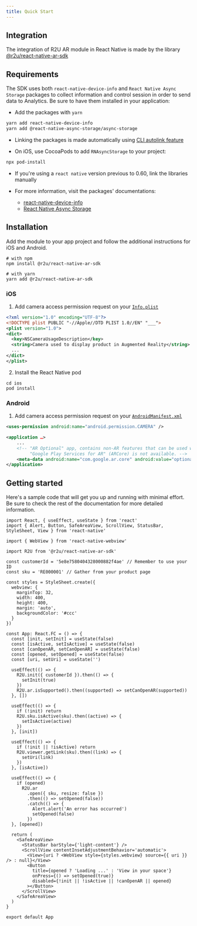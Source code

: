 ```yaml
---
title: Quick Start
---
```


## Integration

The integration of R2U AR module in React Native is made by the library [@r2u/react-native-ar-sdk](https://www.npmjs.com/package/@r2u/react-native-ar-sdk)

## Requirements

The SDK uses both `react-native-device-info` and `React Native Async Storage` packages to collect information and control session in order to send data to Analytics. Be sure to have them installed in your application:

- Add the packages with `yarn`

```bash
yarn add react-native-device-info
yarn add @react-native-async-storage/async-storage
```

- Linking the packages is made automatically using [CLI autolink feature](https://github.com/react-native-community/cli/blob/master/docs/autolinking.md)

- On iOS, use CocoaPods to add `RNAsyncStorage` to your project:

```bash
npx pod-install
```

- If you're using a `react native` version previous to 0.60, link the libraries manually

- For more information, visit the packages' documentations:
  - [react-native-device-info](https://github.com/react-native-device-info/react-native-device-info)
  - [React Native Async Storage](https://github.com/react-native-async-storage/async-storage)

## Installation

Add the module to your app project and follow the additional instructions for iOS and Android.

```
# with npm
npm install @r2u/react-native-ar-sdk

# with yarn
yarn add @r2u/react-native-ar-sdk
```

### iOS

1. Add camera access permission request on your [`Info.plist`](https://developer.apple.com/documentation/arkit/verifying_device_support_and_user_permission#2970474)

```xml
<?xml version="1.0" encoding="UTF-8"?>
<!DOCTYPE plist PUBLIC "-//Apple//DTD PLIST 1.0//EN" "___">
<plist version="1.0">
<dict>
  <key>NSCameraUsageDescription</key>
  <string>Camera used to display product in Augmented Reality</string>
  ...
</dict>
</plist>
```

2. Install the React Native pod

```
cd ios
pod install
```

### Android

1. Add camera access permission request on your [`AndroidManifest.xml`](https://developers.google.com/ar/develop/java/enable-arcore#ar_optional_apps)

```xml
<uses-permission android:name="android.permission.CAMERA" />

<application …>
    ...
    <!-- "AR Optional" app, contains non-AR features that can be used when
         "Google Play Services for AR" (ARCore) is not available. -->
    <meta-data android:name="com.google.ar.core" android:value="optional" />
</application>
```

## Getting started

Here's a sample code that will get you up and running with minimal effort. Be sure to check the rest of the documentation for more detailed information.

```tsx
import React, { useEffect, useState } from 'react'
import { Alert, Button, SafeAreaView, ScrollView, StatusBar, StyleSheet, View } from 'react-native'

import { WebView } from 'react-native-webview'

import R2U from '@r2u/react-native-ar-sdk'

const customerId = '5e8e7580404328000882f4ae' // Remember to use your ID
const sku = 'RE000001' // Gather from your product page

const styles = StyleSheet.create({
  webview: {
    marginTop: 32,
    width: 400,
    height: 400,
    margin: 'auto',
    backgroundColor: '#ccc'
  }
})

const App: React.FC = () => {
  const [init, setInit] = useState(false)
  const [isActive, setIsActive] = useState(false)
  const [canOpenAR, setCanOpenAR] = useState(false)
  const [opened, setOpened] = useState(false)
  const [uri, setUri] = useState('')

  useEffect(() => {
    R2U.init({ customerId }).then(() => {
      setInit(true)
    })
    R2U.ar.isSupported().then((supported) => setCanOpenAR(supported))
  }, [])

  useEffect(() => {
    if (!init) return
    R2U.sku.isActive(sku).then((active) => {
      setIsActive(active)
    })
  }, [init])

  useEffect(() => {
    if (!init || !isActive) return
    R2U.viewer.getLink(sku).then((link) => {
      setUri(link)
    })
  }, [isActive])

  useEffect(() => {
    if (opened)
      R2U.ar
        .open({ sku, resize: false })
        .then(() => setOpened(false))
        .catch(() => {
          Alert.alert('An error has occurred')
          setOpened(false)
        })
  }, [opened])

  return (
    <SafeAreaView>
      <StatusBar barStyle={'light-content'} />
      <ScrollView contentInsetAdjustmentBehavior='automatic'>
        <View>{uri ? <WebView style={styles.webview} source={{ uri }} /> : null}</View>
        <Button
          title={opened ? 'Loading ...' : 'View in your space'}
          onPress={() => setOpened(true)}
          disabled={!init || !isActive || !canOpenAR || opened}
        ></Button>
      </ScrollView>
    </SafeAreaView>
  )
}

export default App
```
